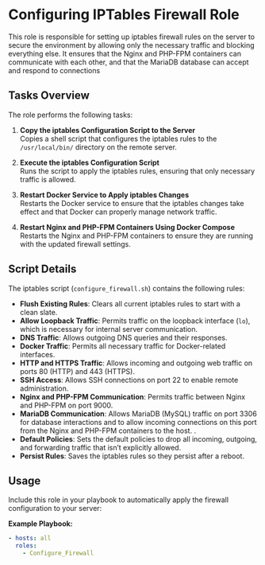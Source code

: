 # Configuring IPTables Firewall Role

This role is responsible for setting up iptables firewall rules on the server to secure the environment by allowing only the necessary traffic and blocking everything else. It ensures that the Nginx and PHP-FPM containers can communicate with each other, and that the MariaDB database can accept and respond to connections 

## Tasks Overview

The role performs the following tasks:

1. **Copy the iptables Configuration Script to the Server**  
   Copies a shell script that configures the iptables rules to the `/usr/local/bin/` directory on the remote server.

2. **Execute the iptables Configuration Script**  
   Runs the script to apply the iptables rules, ensuring that only necessary traffic is allowed.

3. **Restart Docker Service to Apply iptables Changes**  
   Restarts the Docker service to ensure that the iptables changes take effect and that Docker can properly manage network traffic.

4. **Restart Nginx and PHP-FPM Containers Using Docker Compose**  
   Restarts the Nginx and PHP-FPM containers to ensure they are running with the updated firewall settings.

## Script Details

The iptables script (`configure_firewall.sh`) contains the following rules:

- **Flush Existing Rules**: Clears all current iptables rules to start with a clean slate.
- **Allow Loopback Traffic**: Permits traffic on the loopback interface (`lo`), which is necessary for internal server communication.
- **DNS Traffic**: Allows outgoing DNS queries and their responses.
- **Docker Traffic**: Permits all necessary traffic for Docker-related interfaces.
- **HTTP and HTTPS Traffic**: Allows incoming and outgoing web traffic on ports 80 (HTTP) and 443 (HTTPS).
- **SSH Access**: Allows SSH connections on port 22 to enable remote administration.
- **Nginx and PHP-FPM Communication**: Permits traffic between Nginx and PHP-FPM on port 9000.
- **MariaDB Communication**: Allows MariaDB (MySQL) traffic on port 3306 for database interactions and to allow incoming connections on this port from the Nginx and PHP-FPM containers to the host. .
- **Default Policies**: Sets the default policies to drop all incoming, outgoing, and forwarding traffic that isn’t explicitly allowed.
- **Persist Rules**: Saves the iptables rules so they persist after a reboot.

## Usage

Include this role in your playbook to automatically apply the firewall configuration to your server:

**Example Playbook:**

```yaml
- hosts: all
  roles:
    - Configure_Firewall

